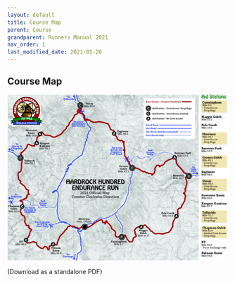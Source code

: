 ```yaml
---
layout: default 
title: Course Map
parent: Course
grandparent: Runners Manual 2021
nav_order: 1
last_modified_date: 2021-05-20
---
```


## Course Map

![image](/assets/images/HR21_map_v1.jpg)

(Download as a standalone PDF}
